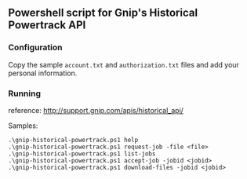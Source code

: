 ## Powershell script for Gnip's Historical Powertrack API

### Configuration

Copy the sample `account.txt` and `authorization.txt` files and add your
personal information.

### Running

reference: http://support.gnip.com/apis/historical_api/

Samples:

```
.\gnip-historical-powertrack.ps1 help
.\gnip-historical-powertrack.ps1 request-job -file <file>
.\gnip-historical-powertrack.ps1 list-jobs
.\gnip-historical-powertrack.ps1 accept-job -jobid <jobid>
.\gnip-historical-powertrack.ps1 download-files -jobid <jobid>
```

